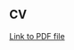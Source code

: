 ## CV  
[Link to PDF file](https://drive.google.com/file/d/1ivmr5B6RTrP2GKPRiutFgMTs4OeJpxpS/view?usp=sharing)
